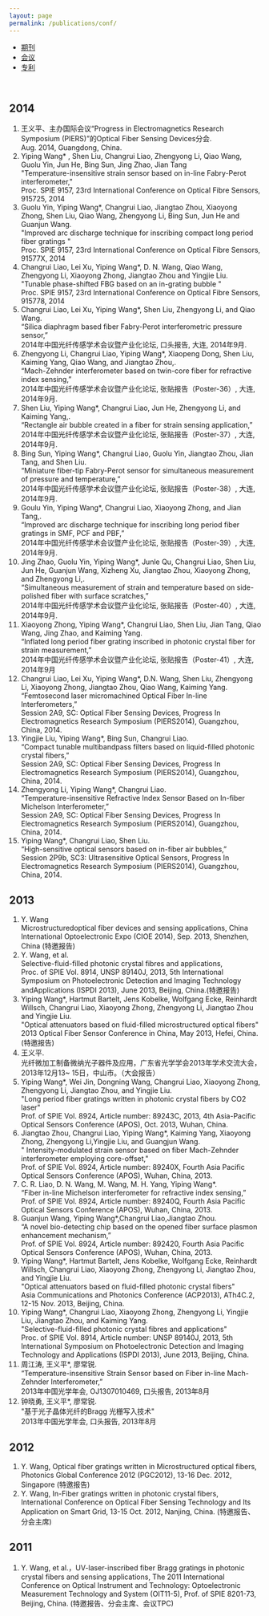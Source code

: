 ```yaml
---
layout: page
permalink: /publications/conf/
---
```


<div class="navbar center third">
<ul>
    <li><a href="{{ "/publications" | prepend: site.baseurl }}">期刊</a></li>
    <li class="active"><a href="{{ "/conf" | prepend: "/publications" | prepend: site.baseurl }}">会议</a></li>
    <li><a href="{{ "/patents" | prepend: "/publications" | prepend: site.baseurl }}">专利</a></li>
</ul>
</div>

<br>

2014
-------------------------
1.  王义平、主办国际会议“Progress in Electromagnetics Research Symposium (PIERS)”的Optical Fiber Sensing Devices分会.<br>Aug. 2014, Guangdong, China.
2.  Yiping Wang* , Shen Liu, Changrui Liao, Zhengyong Li, Qiao Wang, Guolu Yin, Jun He, Bing Sun, Jing Zhao, Jian Tang<br>"Temperature-insensitive strain sensor based on in-line Fabry-Perot interferometer,"<br> Proc. SPIE 9157, 23rd International Conference on Optical Fibre Sensors, 915725, 2014 
3.  Guolu Yin, Yiping Wang*, Changrui Liao, Jiangtao Zhou, Xiaoyong Zhong, Shen Liu, Qiao Wang, Zhengyong Li,  Bing Sun, Jun He and Guanjun Wang.<br>"Improved arc discharge technique for inscribing compact long period fiber gratings "<br>Proc. SPIE 9157, 23rd International Conference on Optical Fibre Sensors, 91577X, 2014
4.	Changrui Liao, Lei Xu, Yiping Wang*, D. N. Wang, Qiao Wang, Zhengyong Li, Xiaoyong Zhong, Jiangtao Zhou and Yingjie Liu. <br>"Tunable phase-shifted FBG based on an in-grating bubble " <br>Proc. SPIE 9157, 23rd International Conference on Optical Fibre Sensors, 915778, 2014
5.	Changrui Liao, Lei Xu, Yiping Wang*, Shen Liu, Zhengyong Li, and Qiao Wang. <br> “Silica diaphragm based fiber Fabry-Perot interferometric pressure sensor,” <br>2014年中国光纤传感学术会议暨产业化论坛, 口头报告, 大连, 2014年9月.
6.	Zhengyong Li, Changrui Liao, Yiping Wang*, Xiaopeng Dong, Shen Liu, Kaiming Yang, Qiao Wang, and Jiangtao Zhou,. <br> “Mach-Zehnder interferometer based on twin-core fiber for refractive index sensing,” <br>2014年中国光纤传感学术会议暨产业化论坛, 张贴报告（Poster-36）, 大连, 2014年9月.
7.	Shen Liu, Yiping Wang*, Changrui Liao, Jun He, Zhengyong Li, and Kaiming Yang,. <br> “Rectangle air bubble created in a fiber for strain sensing application,” <br>2014年中国光纤传感学术会议暨产业化论坛, 张贴报告（Poster-37）, 大连, 2014年9月.
8.	Bing Sun, Yiping Wang*, Changrui Liao, Guolu Yin, Jiangtao Zhou, Jian Tang, and Shen Liu. <br> “Miniature fiber-tip Fabry-Perot sensor for simultaneous measurement of pressure and temperature,” <br>2014年中国光纤传感学术会议暨产业化论坛, 张贴报告（Poster-38）, 大连, 2014年9月.
9.	Goulu Yin, Yiping Wang*, Changrui Liao, Xiaoyong Zhong, and Jian Tang,. <br> “Improved arc discharge technique for inscribing long period fiber gratings in SMF, PCF and PBF,” <br>2014年中国光纤传感学术会议暨产业化论坛, 张贴报告（Poster-39）, 大连, 2014年9月.
10.	Jing Zhao, Guolu Yin, Yiping Wang*, Junle Qu, Changrui Liao, Shen Liu, Jun He, Guanjun Wang, Xizheng Xu, Jiangtao Zhou, Xiaoyong Zhong, and Zhengyong Li,. <br> “Simultaneous measurement of strain and temperature based on side-polished fiber with surface scratches,” <br>2014年中国光纤传感学术会议暨产业化论坛, 张贴报告（Poster-40）, 大连, 2014年9月.
11.	Xiaoyong Zhong, Yiping Wang*, Changrui Liao, Shen Liu, Jian Tang, Qiao Wang, Jing Zhao, and Kaiming Yang. <br> “Inflated long period fiber grating inscribed in photonic crystal fiber for strain measurement,” <br> 2014年中国光纤传感学术会议暨产业化论坛, 张贴报告（Poster-41）, 大连, 2014年9月
12.	Changrui Liao, Lei Xu, Yiping Wang*, D.N. Wang, Shen Liu, Zhengyong Li, Xiaoyong Zhong, Jiangtao Zhou, Qiao Wang, Kaiming Yang. <br> “Femtosecond laser micromachined Optical Fiber In-line Interferometers,” <br> Session 2A9, SC: Optical Fiber Sensing Devices, Progress In Electromagnetics Research Symposium (PIERS2014), Guangzhou, China, 2014. 
13.	Yingjie Liu, Yiping Wang*, Bing Sun, Changrui Liao. <br> “Compact tunable multibandpass filters based on liquid-filled photonic crystal fibers,” <br>Session 2A9, SC: Optical Fiber Sensing Devices, Progress In Electromagnetics Research Symposium (PIERS2014), Guangzhou, China, 2014.
14.	Zhengyong Li, Yiping Wang*, Changrui Liao. <br> “Temperature-insensitive Refractive Index Sensor Based on In-fiber Michelson Interferometer,” <br>Session 2A9, SC: Optical Fiber Sensing Devices, Progress In Electromagnetics Research Symposium (PIERS2014), Guangzhou, China, 2014.
15.	Yiping Wang*, Changrui Liao, Shen Liu. <br> “High-sensitive optical sensors based on in-fiber air bubbles,” <br> Session 2P9b, SC3: Ultrasensitive Optical Sensors, Progress In Electromagnetics Research Symposium (PIERS2014), Guangzhou, China, 2014.

2013
-------------------------
1.  Y. Wang<br>Microstructuredoptical fiber devices and sensing applications, China International Optoelectronic Expo (CIOE 2014), Sep. 2013, Shenzhen, China (特邀报告)
2.  Y. Wang, et al.<br> Selective-fluid-filled photonic crystal fibres and applications,<br>Proc. of SPIE Vol. 8914, UNSP 89140J, 2013, 5th International Symposium on Photoelectronic Detection and Imaging Technology andApplications (ISPDI 2013), June 2013, Beijing, China.(特邀报告)
3.	Yiping Wang*, Hartmut Bartelt, Jens Kobelke, Wolfgang Ecke, Reinhardt Willsch, Changrui Liao, Xiaoyong Zhong, Zhengyong Li, Jiangtao Zhou and Yingjie Liu. <br>"Optical attenuators based on fluid-filled microstructured optical fibers"<br> 2013 Optical Fiber Sensor Conference in China, May 2013, Hefei, China. (特邀报告)
4.  王义平.<br>光纤微加工制备微纳光子器件及应用，广东省光学学会2013年学术交流大会，2013年12月13~ 15日，中山市。（大会报告）
5.	Yiping Wang*, Wei Jin, Dongning Wang, Changrui Liao, Xiaoyong Zhong, Zhengyong Li, Jiangtao Zhou, and Yingjie Liu. <br>"Long period fiber gratings written in photonic crystal fibers by CO2 laser"<br>Prof. of SPIE Vol. 8924, Article number: 89243C, 2013, 4th Asia-Pacific Optical Sensors Conference (APOS), Oct. 2013, Wuhan, China.
6.	Jiangtao Zhou, Changrui Liao, Yiping Wang*, Kaiming Yang, Xiaoyong Zhong, Zhengyong Li,Yingjie Liu, and Guangjun Wang. <br>" Intensity-modulated strain sensor based on fiber Mach-Zehnder interferometer employing core-offset," <br> Prof. of SPIE Vol. 8924, Article number: 89240X, Fourth Asia Pacific Optical Sensors Conference (APOS), Wuhan, China, 2013.
7.	C. R. Liao, D. N. Wang, M. Wang, M. H. Yang, Yiping Wang*.<br> “Fiber in-line Michelson interferometer for refractive index sensing,” <br>Prof. of SPIE Vol. 8924, Article number: 89240Q, Fourth Asia Pacific Optical Sensors Conference (APOS), Wuhan, China, 2013.
8.	Guanjun Wang, Yiping Wang*,Changrui Liao,Jiangtao Zhou. <br> “A novel bio-detecting chip based on the opened fiber surface plasmon enhancement mechanism,” <br> Prof. of SPIE Vol. 8924, Article number: 892420, Fourth Asia Pacific Optical Sensors Conference (APOS), Wuhan, China, 2013. 
9.	Yiping Wang*, Hartmut Bartelt, Jens Kobelke, Wolfgang Ecke, Reinhardt Willsch, Changrui Liao, Xiaoyong Zhong, Zhengyong Li, Jiangtao Zhou, and Yingjie Liu. <br>"Optical attenuators based on fluid-filled photonic crystal fibers"<br>Asia Communications and Photonics Conference (ACP2013), ATh4C.2, 12-15 Nov. 2013, Beijing, China.
10.	Yiping Wang*, Changrui Liao, Xiaoyong Zhong, Zhengyong Li, Yingjie Liu, Jiangtao Zhou, and Kaiming Yang. <br>"Selective-fluid-filled photonic crystal fibres and applications"<br> Proc. of SPIE Vol. 8914, Article number: UNSP 89140J, 2013, 5th International Symposium on Photoelectronic Detection and Imaging Technology and Applications (ISPDI 2013), June 2013, Beijing, China.
11.	周江涛, 王义平*, 廖常锐.<br> “Temperature-insensitive Strain Sensor based on Fiber in-line Mach-Zehnder Interferometer,” <br> 2013年中国光学年会, OJ1307010469, 口头报告, 2013年8月
12.	钟晓勇, 王义平*, 廖常锐. <br>"基于光子晶体光纤的Bragg 光栅写入技术"<br> 2013年中国光学年会, 口头报告, 2013年8月

2012
-------------------------
1.  Y. Wang, Optical fiber gratings written in Microstructured optical fibers, Photonics Global Conference 2012 (PGC2012), 13-16 Dec. 2012, Singapore (特邀报告)
2.  Y. Wang, In-Fiber gratings written in photonic crystal fibers, International Conference on Optical Fiber Sensing Technology and Its Application on Smart Grid, 13-15 Oct. 2012, Nanjing, China. (特邀报告、分会主席)

2011
-------------------------
1.  Y. Wang, et al.，UV-laser-inscribed fiber Bragg gratings in photonic crystal fibers and sensing applications, The 2011 International Conference on Optical Instrument and Technology: Optoelectronic Measurement Technology and System (OIT11-5), Prof. of SPIE 8201-73, Beijing, China. (特邀报告、分会主席、会议TPC)